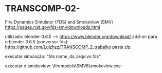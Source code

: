# TRANSCOMP-02-

Fire Dynamics Simulator (FDS) and Smokeview (SMV)
https://pages.nist.gov/fds-smv/downloads.html

utilizado: blender-3.6.5 --> https://www.blender.org/download/
add-on para o blender 3.6.5 (conversor fds): https://github.com/Luizhzz/TRANSCOMP_2_trabalho pasta zip.


executar simulação: "fds nome_do_arquivo.fds"  

executar o smokeview: \firemodels\SMV6\smokeview.exe

